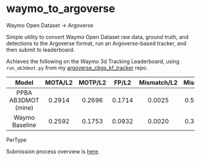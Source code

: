 # waymo_to_argoverse
Waymo Open Dataset -> Argoverse

Simple utility to convert Waymo Open Dataset raw data, ground truth, and detections to the Argoverse format, run an Argoverse-based tracker, and then submit to leaderboard.

Achieves the following on the Waymo 3d Tracking Leaderboard, using `run_ab3dmot.py` from my [argoverse_cbgs_kf_tracker](https://github.com/johnwlambert/argoverse_cbgs_kf_tracker) repo.

|    Model                | MOTA/L2    | 	MOTP/L2   | 	FP/L2	  |   Mismatch/L2	|   Miss/L2  |
| :---------------------: | :-------:  | :--------: | :--------:| :--------:    | :--------: |
| PPBA AB3DMOT (mine)     | 0.2914	   |  0.2696	  | 0.1714    |	0.0025 	      | 0.5347     |
| Waymo Baseline          |  0.2592	   | 0.1753	    | 0.0932    |	0.0020	      |  0.3122    |



	      
PerType	


Submission process overview is [here](https://github.com/waymo-research/waymo-open-dataset/blob/master/docs/quick_start.md#use-pre-compiled-pippip3-packages).
